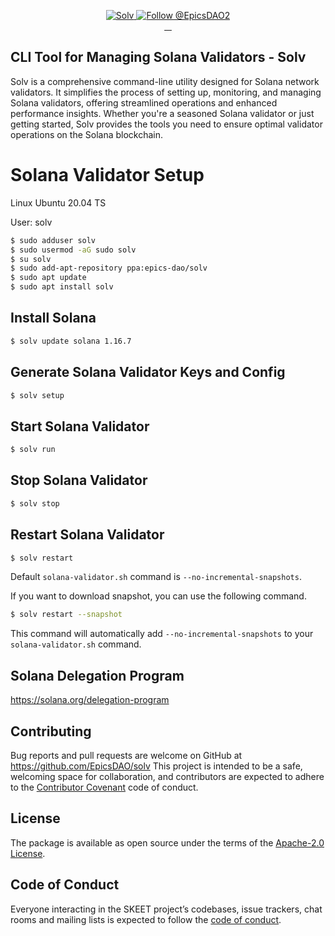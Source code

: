 <p align="center">
  <a href="https://skeet.dev/en/">
    <img src="https://storage.googleapis.com/epics-bucket/Validator/solanaLogo.png" alt="Solv" />
  </a>

  <a href="https://twitter.com/intent/follow?screen_name=EpicsDAO2">
    <img src="https://img.shields.io/twitter/follow/EpicsDAO2.svg?label=Follow%20@EpicsDAO2" alt="Follow @EpicsDAO2" />
  </a>
  <br/>
  <a aria-label="npm version" href="https://www.npmjs.com/package/@epics-dao/solv">
    <img alt="" src="https://badgen.net/npm/v/@epics-dao/solv">
  </a>
  <a aria-label="Downloads Number" href="https://www.npmjs.com/package/@epics-dao/solv">
    <img alt="" src="https://badgen.net/npm/dt/@epics-dao/solv">
  </a>
  <a aria-label="License" href="https://github.com/EpicsDAO/solv/blob/master/LICENSE.txt">
    <img alt="" src="https://badgen.net/badge/license/Apache/blue">
  </a>
    <a aria-label="Code of Conduct" href="https://github.com/EpicsDAO/solv/blob/master/CODE_OF_CONDUCT.md">
    <img alt="" src="https://img.shields.io/badge/Contributor%20Covenant-2.1-4baaaa.svg">
  </a>
</p>

## CLI Tool for Managing Solana Validators - Solv

Solv is a comprehensive command-line utility designed for Solana network
validators. It simplifies the process of setting up, monitoring, and
managing Solana validators, offering streamlined operations and enhanced
performance insights. Whether you're a seasoned Solana validator or just
getting started, Solv provides the tools you need to ensure optimal validator
operations on the Solana blockchain.

# Solana Validator Setup

Linux Ubuntu 20.04 TS

User: solv

```bash
$ sudo adduser solv
$ sudo usermod -aG sudo solv
$ su solv
$ sudo add-apt-repository ppa:epics-dao/solv
$ sudo apt update
$ sudo apt install solv
```

## Install Solana

```bash
$ solv update solana 1.16.7
```

## Generate Solana Validator Keys and Config

```bash
$ solv setup
```

## Start Solana Validator

```bash
$ solv run
```

## Stop Solana Validator

```bash
$ solv stop
```

## Restart Solana Validator

```bash
$ solv restart
```

Default `solana-validator.sh` command is `--no-incremental-snapshots`.

If you want to download snapshot, you can use the following command.

```bash
$ solv restart --snapshot
```

This command will automatically add `--no-incremental-snapshots` to your
`solana-validator.sh` command.

## Solana Delegation Program

https://solana.org/delegation-program

## Contributing

Bug reports and pull requests are welcome on GitHub at https://github.com/EpicsDAO/solv This project is intended to be a safe, welcoming space for collaboration, and contributors are expected to adhere to the [Contributor Covenant](http://contributor-covenant.org) code of conduct.

## License

The package is available as open source under the terms of the [Apache-2.0 License](https://www.apache.org/licenses/LICENSE-2.0).

## Code of Conduct

Everyone interacting in the SKEET project’s codebases, issue trackers, chat rooms and mailing lists is expected to follow the [code of conduct](https://github.com/EpicsDAO/solv/blob/master/CODE_OF_CONDUCT.md).
